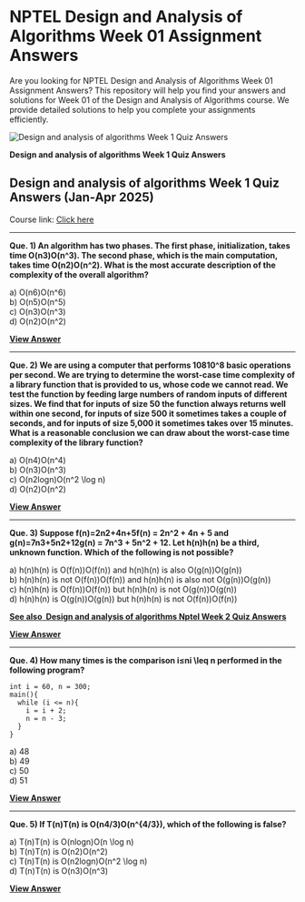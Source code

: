 # NPTEL Design and Analysis of Algorithms Week 01 Assignment Answers

Are you looking for NPTEL Design and Analysis of Algorithms Week 01 Assignment Answers? This repository will help you find your answers and solutions for Week 01 of the Design and Analysis of Algorithms course. We provide detailed solutions to help you complete your assignments efficiently.

![Design and analysis of algorithms Week 1 Quiz Answers](https://progiez.com/wp-content/uploads/2025/01/Design-and-analysis-of-algorithms-Nptel-Week-1-Assignment-Answer-and-solution-Swayam-Platform-image-1024x576.jpg "Design and analysis of algorithms Nptel Week 1 Quiz Answers 1")

__Design and analysis of algorithms Week 1 Quiz Answers__


## Design and analysis of algorithms Week 1 Quiz Answers (Jan-Apr 2025)

Course link: [Click here](https://onlinecourses.nptel.ac.in/noc25_cs23/course)

***

**Que. 1) An algorithm has two phases. The first phase, initialization, takes time O(n3)O(n^3). The second phase, which is the main computation, takes time O(n2)O(n^2). What is the most accurate description of the complexity of the overall algorithm?**

a) O(n6)O(n^6)\
b) O(n5)O(n^5)\
c) O(n3)O(n^3)\
d) O(n2)O(n^2)

**[**View Answer**](https://my.progiez.com/courses/design-and-analysis-of-algorithms-answers/)**

***

**Que. 2) We are using a computer that performs 10810^8 basic operations per second. We are trying to determine the worst-case time complexity of a library function that is provided to us, whose code we cannot read. We test the function by feeding large numbers of random inputs of different sizes. We find that for inputs of size 50 the function always returns well within one second, for inputs of size 500 it sometimes takes a couple of seconds, and for inputs of size 5,000 it sometimes takes over 15 minutes. What is a reasonable conclusion we can draw about the worst-case time complexity of the library function?**

a) O(n4)O(n^4)\
b) O(n3)O(n^3)\
c) O(n2log⁡n)O(n^2 \log n)\
d) O(n2)O(n^2)

**[**View Answer**](https://my.progiez.com/courses/design-and-analysis-of-algorithms-answers/)**

***

**Que. 3) Suppose f(n)=2n2+4n+5f(n) = 2n^2 + 4n + 5 and g(n)=7n3+5n2+12g(n) = 7n^3 + 5n^2 + 12. Let h(n)h(n) be a third, unknown function. Which of the following is not possible?**

a) h(n)h(n) is O(f(n))O(f(n)) and h(n)h(n) is also O(g(n))O(g(n))\
b) h(n)h(n) is not O(f(n))O(f(n)) and h(n)h(n) is also not O(g(n))O(g(n))\
c) h(n)h(n) is O(f(n))O(f(n)) but h(n)h(n) is not O(g(n))O(g(n))\
d) h(n)h(n) is O(g(n))O(g(n)) but h(n)h(n) is not O(f(n))O(f(n))

[****See also**  **Design and analysis of algorithms Nptel Week 2 Quiz Answers****](https://progiez.com/design-and-analysis-of-algorithms-week-2-quiz-answers)

**[**View Answer**](https://my.progiez.com/courses/design-and-analysis-of-algorithms-answers/)**

***

**Que. 4) How many times is the comparison i≤ni \leq n performed in the following program?**

    int i = 60, n = 300;
    main(){
      while (i <= n){
        i = i + 2;
        n = n - 3; 
      }
    }

a) 48\
b) 49\
c) 50\
d) 51

**[**View Answer**](https://my.progiez.com/courses/design-and-analysis-of-algorithms-answers/)**

***

**Que. 5) If T(n)T(n) is O(n4/3)O(n^{4/3}), which of the following is false?**

a) T(n)T(n) is O(nlog⁡n)O(n \log n)\
b) T(n)T(n) is O(n2)O(n^2)\
c) T(n)T(n) is O(n2log⁡n)O(n^2 \log n)\
d) T(n)T(n) is O(n3)O(n^3)

**[**View Answer**](https://my.progiez.com/courses/design-and-analysis-of-algorithms-answers/)**

